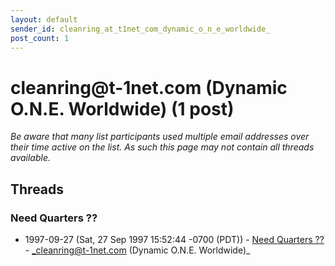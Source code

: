```yaml
---
layout: default
sender_id: cleanring_at_t1net_com_dynamic_o_n_e_worldwide_
post_count: 1
---
```


# cleanring<span>@</span>t-1net.com (Dynamic O.N.E. Worldwide) (1 post)

_Be aware that many list participants used multiple email addresses over their time active on the list. As such this page may not contain all threads available._

## Threads

### Need Quarters ??
+ 1997-09-27 (Sat, 27 Sep 1997 15:52:44 -0700 (PDT)) - [Need Quarters ??](/archive/1997/09/b1df7ad287becfda499677450eaf77e8c910ab02cb8f9b3e432946bab8b20eb6) - _cleanring@t-1net.com (Dynamic O.N.E. Worldwide)_

